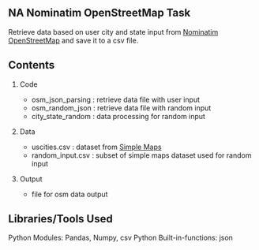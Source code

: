 ## NA Nominatim OpenStreetMap Task 

Retrieve data based on user city and state input from [Nominatim OpenStreetMap](https://nominatim.openstreetmap.org/ui/search.html) and save it to a csv file. 

## Contents

1. Code 
    - osm_json_parsing : retrieve data file with user input
    - osm_random_json : retrieve data file with random input
    - city_state_random : data processing for random input 

2. Data 
    - uscities.csv : dataset from [Simple Maps](https://simplemaps.com/data/us-cities)
    - random_input.csv : subset of simple maps dataset used for random input
    
3. Output 
    - file for osm data output


## Libraries/Tools Used
Python Modules: Pandas, Numpy, csv
Python Built-in-functions: json

